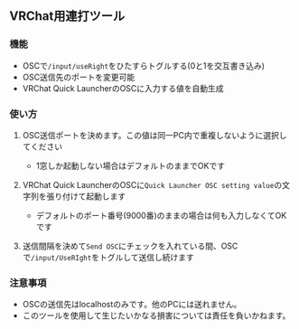 ## VRChat用連打ツール

### 機能

- OSCで`/input/useRight`をひたすらトグルする(0と1を交互書き込み)
- OSC送信先のポートを変更可能
- VRChat Quick LauncherのOSCに入力する値を自動生成

### 使い方

1. OSC送信ポートを決めます。この値は同一PC内で重複しないように選択してください
   - 1窓しか起動しない場合はデフォルトのままでOKです

1. VRChat Quick LauncherのOSCに`Quick Launcher OSC setting value`の文字列を張り付けて起動します
   - デフォルトのポート番号(9000番)のままの場合は何も入力しなくてOKです

1. 送信間隔を決めて`Send OSC`にチェックを入れている間、OSCで`/input/UseRIght`をトグルして送信し続けます

### 注意事項

- OSCの送信先はlocalhostのみです。他のPCには送れません。
- このツールを使用して生じたいかなる損害については責任を負いかねます。
